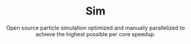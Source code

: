 <h1 align = "center"> Sim </h1> 

<div align = "center"> Open source particle simulation 
optimized and manually parallelized to achieve the highest 
possible per core speedup. </div>
